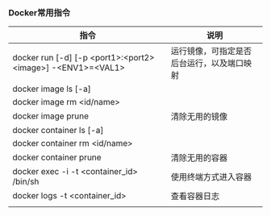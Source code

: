 ### Docker常用指令

| 指令                                                         | 说明                                       |
| ------------------------------------------------------------ | ------------------------------------------ |
| docker run [-d] [-p \<port1\>:\<port2\> \<image>\] -\<ENV1\>=\<VAL1\> | 运行镜像，可指定是否后台运行，以及端口映射 |
| docker image ls [-a]                                         |                                            |
| docker image rm \<id/name\>                                  |                                            |
| docker image prune                                           | 清除无用的镜像                             |
| docker container ls [-a]                                     |                                            |
| docker container rm \<id/name\>                              |                                            |
| docker container prune                                       | 清除无用的容器                             |
| docker exec -i -t \<container_id\> /bin/sh                   | 使用终端方式进入容器                       |
| docker logs -t \<container_id\>                              | 查看容器日志                               |
|                                                              |                                            |

